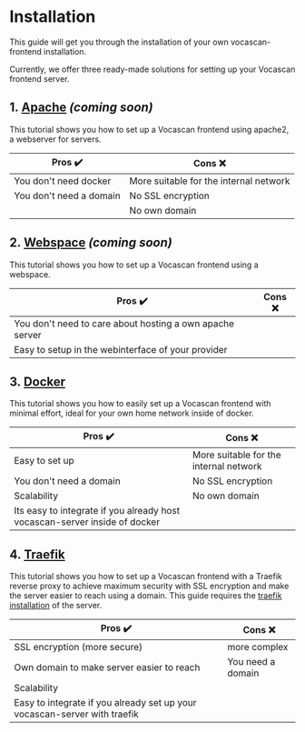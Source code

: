 # Installation

This guide will get you through the installation of your own vocascan-frontend installation.

Currently, we offer three ready-made solutions for setting up your Vocascan frontend server.

## 1.&nbsp;[Apache](vocascan-frontend/installation/apache) _(coming soon)_

This tutorial shows you how to set up a Vocascan frontend using apache2, a webserver for servers.

| Pros ✔️                 | Cons ❌                                |
| ----------------------- | -------------------------------------- |
| You don't need docker   | More suitable for the internal network |
| You don't need a domain | No SSL encryption                      |
|                         | No own domain                          |

## 2.&nbsp;[Webspace](vocascan-frontend/installation/webspace) _(coming soon)_

This tutorial shows you how to set up a Vocascan frontend using a webspace.

| Pros ✔️                                                  | Cons ❌ |
| -------------------------------------------------------- | ------- |
| You don't need to care about hosting a own apache server |         |
| Easy to setup in the webinterface of your provider       |         |

## 3.&nbsp;[Docker](vocascan-frontend/installation/docker)

This tutorial shows you how to easily set up a Vocascan frontend with minimal effort, ideal for your own home network
inside of docker.

| Pros ✔️                                                                    | Cons ❌                                |
| -------------------------------------------------------------------------- | -------------------------------------- |
| Easy to set up                                                             | More suitable for the internal network |
| You don't need a domain                                                    | No SSL encryption                      |
| Scalability                                                                | No own domain                          |
| Its easy to integrate if you already host vocascan-server inside of docker |                                        |

## 4.&nbsp;[Traefik](vocascan-frontend/installation/traefik)

This tutorial shows you how to set up a Vocascan frontend with a Traefik reverse proxy to achieve maximum security with
SSL encryption and make the server easier to reach using a domain. This guide requires the
[traefik installation](vocascan-server/installation/traefik) of the server.

| Pros ✔️                                                                   | Cons ❌           |
| ------------------------------------------------------------------------- | ----------------- |
| SSL encryption (more secure)                                              | more complex      |
| Own domain to make server easier to reach                                 | You need a domain |
| Scalability                                                               |                   |
| Easy to integrate if you already set up your vocascan-server with traefik |                   |
